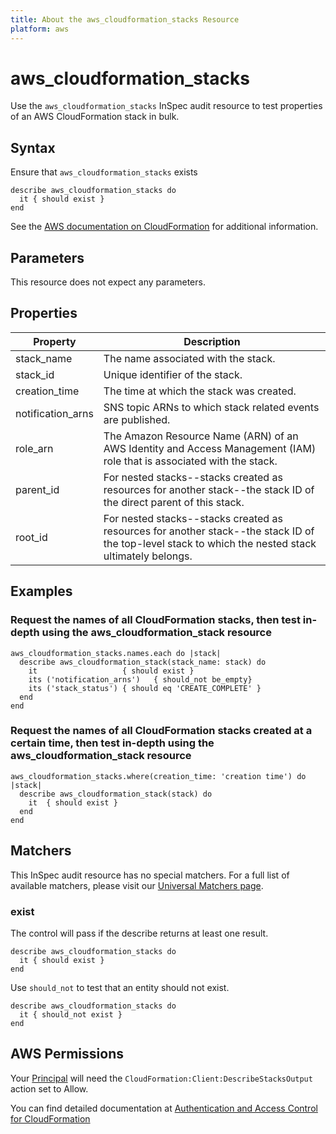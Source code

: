```yaml
---
title: About the aws_cloudformation_stacks Resource
platform: aws
---
```


# aws\_cloudformation\_stacks

Use the `aws_cloudformation_stacks` InSpec audit resource to test properties of an AWS CloudFormation stack in bulk.

## Syntax

Ensure that `aws_cloudformation_stacks` exists

    describe aws_cloudformation_stacks do
      it { should exist }
    end

See the [AWS documentation on CloudFormation](https://docs.aws.amazon.com/AWSCloudFormation/latest/APIReference/Welcome.html) for additional information.

## Parameters

This resource does not expect any parameters.

## Properties

|Property                        | Description|
| ---                            | --- |
|stack\_name                     | The name associated with the stack. |
|stack\_id                       | Unique identifier of the stack. |
|creation\_time                  | The time at which the stack was created. |
|notification\_arns              | SNS topic ARNs to which stack related events are published. |
|role\_arn                       | The Amazon Resource Name (ARN) of an AWS Identity and Access Management (IAM) role that is associated with the stack.  |
| parent\_id                      | For nested stacks--stacks created as resources for another stack--the stack ID of the direct parent of this stack. |
|root\_id                        | For nested stacks--stacks created as resources for another stack--the stack ID of the top-level stack to which the nested stack ultimately belongs. |

## Examples

### Request the names of all CloudFormation stacks, then test in-depth using the aws_cloudformation_stack resource

    aws_cloudformation_stacks.names.each do |stack|
      describe aws_cloudformation_stack(stack_name: stack) do
        it                   { should exist }
        its ('notification_arns')   { should_not be_empty}
        its ('stack_status') { should eq 'CREATE_COMPLETE' }
      end
    end

### Request the names of all CloudFormation stacks created at a certain time, then test in-depth using the aws_cloudformation_stack resource

    aws_cloudformation_stacks.where(creation_time: 'creation time') do |stack|
      describe aws_cloudformation_stack(stack) do
        it  { should exist }
      end
    end

## Matchers

This InSpec audit resource has no special matchers. For a full list of available matchers, please visit our [Universal Matchers page](https://www.inspec.io/docs/reference/matchers/).

### exist

The control will pass if the describe returns at least one result.

    describe aws_cloudformation_stacks do
      it { should exist }
    end

Use `should_not` to test that an entity should not exist.

    describe aws_cloudformation_stacks do
      it { should_not exist }
    end

## AWS Permissions

Your [Principal](https://docs.aws.amazon.com/IAM/latest/UserGuide/intro-structure.html#intro-structure-principal) will need the `CloudFormation:Client:DescribeStacksOutput` action set to Allow.

You can find detailed documentation at [Authentication and Access Control for CloudFormation](https://docs.aws.amazon.com/AWSCloudFormation/latest/UserGuide/Welcome.html)

